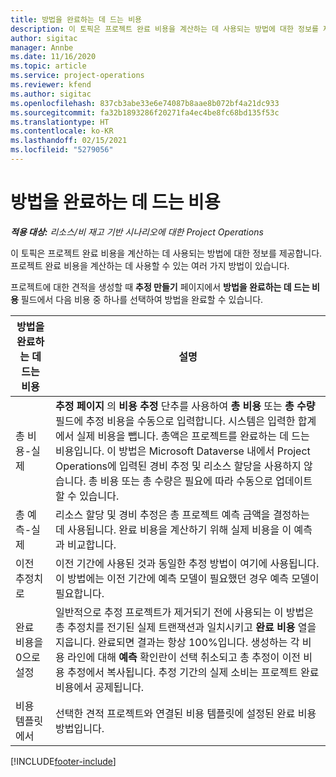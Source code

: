```yaml
---
title: 방법을 완료하는 데 드는 비용
description: 이 토픽은 프로젝트 완료 비용을 계산하는 데 사용되는 방법에 대한 정보를 제공합니다.
author: sigitac
manager: Annbe
ms.date: 11/16/2020
ms.topic: article
ms.service: project-operations
ms.reviewer: kfend
ms.author: sigitac
ms.openlocfilehash: 837cb3abe33e6e74087b8aae8b072bf4a21dc933
ms.sourcegitcommit: fa32b1893286f20271fa4ec4be8fc68bd135f53c
ms.translationtype: HT
ms.contentlocale: ko-KR
ms.lasthandoff: 02/15/2021
ms.locfileid: "5279056"
---
```

# <a name="cost-to-complete-methods"></a>방법을 완료하는 데 드는 비용

_**적용 대상:** 리소스/비 재고 기반 시나리오에 대한 Project Operations_

이 토픽은 프로젝트 완료 비용을 계산하는 데 사용되는 방법에 대한 정보를 제공합니다. 프로젝트 완료 비용을 계산하는 데 사용할 수 있는 여러 가지 방법이 있습니다. 

프로젝트에 대한 견적을 생성할 때 **추정 만들기** 페이지에서 **방법을 완료하는 데 드는 비용** 필드에서 다음 비용 중 하나를 선택하여 방법을 완료할 수 있습니다.

| 방법을 완료하는 데 드는 비용    | 설명                                                                                                                                                                                                                                                                                                                                                                                                                                                                                        |
|------------------------------|----------------------------------------------------------------------------------------------------------------------------------------------------------------------------------------------------------------------------------------------------------------------------------------------------------------------------------------------------------------------------------------------------------------------------------------------------------------------------------------------------|
| 총 비용-실제            | **추정 페이지** 의 **비용 추정** 단추를 사용하여 **총 비용** 또는 **총 수량** 필드에 추정 비용을 수동으로 입력합니다. 시스템은 입력한 합계에서 실제 비용을 뺍니다. 총액은 프로젝트를 완료하는 데 드는 비용입니다. 이 방법은 Microsoft Dataverse 내에서 Project Operations에 입력된 경비 추정 및 리소스 할당을 사용하지 않습니다. 총 비용 또는 총 수량은 필요에 따라 수동으로 업데이트할 수 있습니다.  |
| 총 예측-실제        | 리소스 할당 및 경비 추정은 총 프로젝트 예측 금액을 결정하는 데 사용됩니다. 완료 비용을 계산하기 위해 실제 비용을 이 예측과 비교합니다.                                                                                                                                                                                                                                                                          |
| 이전 추정치로         | 이전 기간에 사용된 것과 동일한 추정 방법이 여기에 사용됩니다. 이 방법에는 이전 기간에 예측 모델이 필요했던 경우 예측 모델이 필요합니다.                                                                                                                                                                                                                                                                                                                           |
| 완료 비용을 0으로 설정 | 일반적으로 추정 프로젝트가 제거되기 전에 사용되는 이 방법은 총 추정치를 전기된 실제 트랜잭션과 일치시키고 **완료 비용** 열을 지웁니다. 완료되면 결과는 항상 100%입니다. 생성하는 각 비용 라인에 대해 **예측** 확인란이 선택 취소되고 총 추정이 이전 비용 추정에서 복사됩니다. 추정 기간의 실제 소비는 프로젝트 완료 비용에서 공제됩니다.              |
| 비용 템플릿에서           | 선택한 견적 프로젝트와 연결된 비용 템플릿에 설정된 완료 비용 방법입니다.                                                                                                                                                                                                                                                                                                                                                                          |


[!INCLUDE[footer-include](../includes/footer-banner.md)]